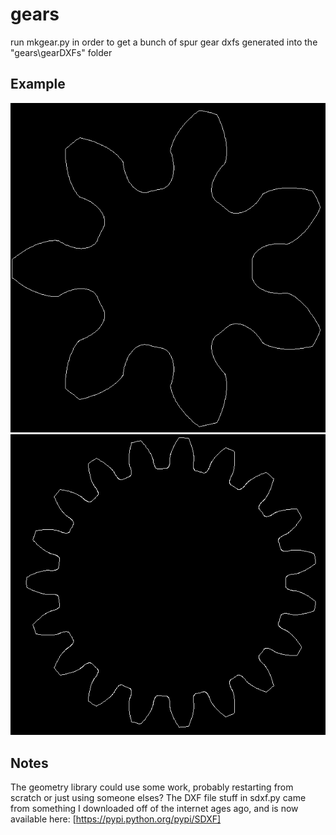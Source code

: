 gears
=====

run mkgear.py in order to get a bunch of spur gear dxfs generated into the "gears\gearDXFs" folder

## Example
![alt text](https://github.com/gfsmith/gears/blob/master/gears/gearDXFs/gear_7_tooth.PNG "7 tooth gear")
![alt text](https://github.com/gfsmith/gears/blob/master/gears/gearDXFs/gear_19_tooth.PNG "19 tooth gear")

## Notes
The geometry library could use some work, probably restarting from scratch or just using someone elses?
The DXF file stuff in sdxf.py came from something I downloaded off of the internet ages ago, and is now available here: [https://pypi.python.org/pypi/SDXF]


